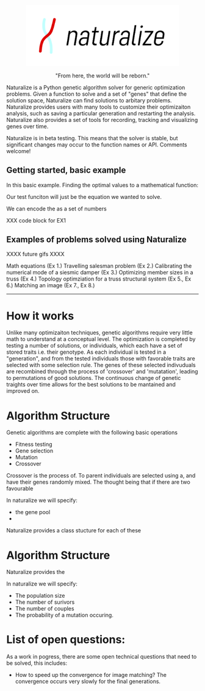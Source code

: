 
<p align="center">
  <img src="/doc/img/logo+text.jpg" alt="drawing" width="400"/>
</p>

<p align="center">
"From here, the world will be reborn."
</p>

Naturalize is a Python genetic algorithm solver for generic optimization problems. Given a function to solve and a set of "genes" that define the solution space, Naturalize can find solutions to arbitary problems. Naturalize provides users with many tools to customize their optimizaiton analysis, such as saving a particular generation and restarting the analysis. Naturalize also provides a set of tools for recording, tracking and visualizing genes over time.

Naturalize is in beta testing. This means that the solver is stable, but significant changes may occur to the function names or API. Comments welcome!

## Getting started, basic example
In this basic example.
Finding the optimal values to a mathematical function:

Our test funciton will just be the equation we wanted to solve.

We can encode the as a set of numbers


XXX code block for EX1



## Examples of problems solved using Naturalize
XXXX future gifs XXXX

Math equations (Ex 1.)
Travelling salesman problem (Ex 2.)
Calibrating the numerical mode of a siesmic damper (Ex 3.)
Optimizing member sizes in a truss (Ex 4.)
Topology optimziation for a truss structural system (Ex 5., Ex 6.)
Matching an image (Ex 7., Ex 8.)

***

# How it works
Unlike many optimizaiton techniques, genetic algorithms require very little math to understand at a conceptual level. The optimization is completed by testing a number of solutions, or individuals, which each have a set of stored traits i.e. their genotype. As each individual is tested in a "generation", and from the tested individuals those with favorable traits are selected with some selection rule. The genes of these selected indivuduals are recombined through the process of 'crossover' and 'mutatation', leading to permutations of good solutions. The continuous change of genetic traights over time allows for the best solutions to be mantained and improved on.

# Algorithm Structure
Genetic algorithms are complete with the following basic operations

- Fitness testing
- Gene selection
- Mutation
- Crossover

Crossover is the process of. To parent individuals are selected using a, and have their genes randomly mixed. The thought being that if there are two favourable 

In naturalize we will specify:
- the gene pool
- 

Naturalize provides a class stucture for each of these


# Algorithm Structure
Naturalize provides the 

In naturalize we will specify:
- The population size
- The number of surivors
- The number of couples
- The probability of a mutation occuring.


# List of open questions:
As a work in pogress, there are some open technical questions that need to be solved, this includes:
- How to speed up the convergence for image matching? The convergence occurs very slowly for the final generations.

